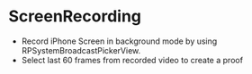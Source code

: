 # ScreenRecording
- Record iPhone Screen in background mode by using RPSystemBroadcastPickerView.
- Select last 60 frames from recorded video to create a proof
